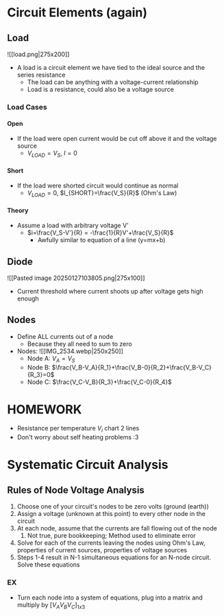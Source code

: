 # Circuit Elements (again)
## Load
![[load.png|275x200]]
* A load is a circuit element we have tied to the ideal source and the series resistance
	* The load can be anything with a voltage-current relationship
	* Load is a resistance, could also be a voltage source
### Load Cases
#### Open
* If the load were open current would be cut off above it and the voltage source
	* $V_{LOAD}=V_S$, $I=0$
#### Short
* If the load were shorted circuit would continue as normal
	* $V_{LOAD}=0$, $I_{SHORT}=\frac{V_S}{R}$ (Ohm's Law)
#### Theory
* Assume a load with arbitrary voltage V'
	* $i=\frac{V_S-V'}{R} = -\frac{1}{R}V'+\frac{V_S}{R}$
		* Awfully similar to equation of a line (y=mx+b)
## Diode
![[Pasted image 20250127103805.png|275x100]]
* Current threshold where current shoots up after voltage gets high enough
## Nodes
* Define ALL currents out of a node
	* Because they all need to sum to zero
* Nodes:
![[IMG_2534.webp|250x250]]
	* Node A: $V_A=V_S$
	* Node B: $\frac{V_B-V_A}{R_1}+\frac{V_B-0}{R_2}+\frac{V_B-V_C}{R_3}=0$
	* Node C: $\frac{V_C-V_B}{R_3}+\frac{V_C-0}{R_4}$
# HOMEWORK
* Resistance per temperature $V_i$ chart 2 lines
* Don't worry about self heating problems :3
# Systematic Circuit Analysis
## Rules of Node Voltage Analysis
1. Choose one of your circuit's nodes to be zero volts (ground (earth))
2. Assign a voltage (unknown at this point) to every other node in the circuit
3. At each node, assume that the currents are fall flowing out of the node
	1. Not true, pure bookkeeping; Method used to eliminate error
4. Solve for each of the currents leaving the nodes using Ohm's Law, properties of current sources, properties of voltage sources
5. Steps 1-4 result in N-1 simultaneous equations for an N-node circuit. Solve these equations
### EX
* Turn each node into a system of equations, plug into a matrix and multiply by $[V_AV_BV_C]_{1x3}$
